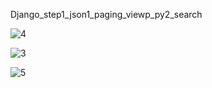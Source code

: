 Django_step1_json1_paging_viewp_py2_search


![4](https://github.com/user-attachments/assets/3e77c5fc-722b-4f8d-847f-0d724ef3424a)


![3](https://github.com/user-attachments/assets/c3a491ff-2aa6-4769-bf94-d2d26070a5ab)


![5](https://github.com/user-attachments/assets/38a27e31-1efb-44da-9254-aa1e13c05a0e)
